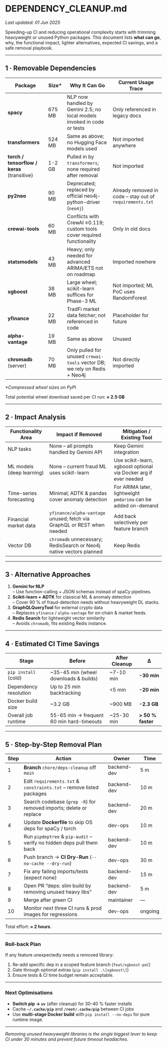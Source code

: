 # DEPENDENCY_CLEANUP.md  
_Last updated: 01 Jun 2025_

Speeding-up CI and reducing operational complexity starts with trimming heavyweight or unused Python packages. This document lists **what can go**, why, the functional impact, lighter alternatives, expected CI savings, and a safe removal playbook.

---

## 1 · Removable Dependencies

| Package | Size* | Why It Can Go | Current Usage Trace |
|---------|-------|--------------|---------------------|
| **spacy** | 675 MB | NLP now handled by Gemini 2.5; no local models invoked in code or tests | Only referenced in legacy docs |
| **transformers** | 524 MB | Same as above; no Hugging Face models used | Not imported anywhere |
| **torch / tensorflow / keras** (transitive) | 1-2 GB | Pulled in by `transformers`; none required after removal | Not imported |
| **py2neo** | 90 MB | Deprecated; replaced by official neo4j-python-driver (`neo4j`) | Already removed in code – stay out of `requirements.txt` |
| **crewai-tools** | 60 MB | Conflicts with CrewAI ≥0.119; custom tools cover required functionality | Only in old docs |
| **statsmodels** | 43 MB | Heavy; only needed for advanced ARIMA/ETS not on roadmap | Imported nowhere |
| **xgboost** | 38 MB | Large wheel; scikit-learn suffices for Phase-3 ML | Not imported; ML PoC uses RandomForest |
| **yfinance** | 22 MB | TradFi market data fetcher; not referenced in code | Placeholder for future |
| **alpha-vantage** | 19 MB | Same as above | Unused |
| **chromadb** (server) | 70 MB | Only pulled for unused `crewai-tools` vector DB; we rely on Redis + Neo4j | Not directly imported |

_*Compressed wheel sizes on PyPI_

Total potential wheel download saved per CI run: **≈ 2.5 GB**

---

## 2 · Impact Analysis

| Functionality Area | Impact if Removed | Mitigation / Existing Tool |
|--------------------|-------------------|----------------------------|
| NLP tasks | None – all prompts handled by Gemini API | Keep Gemini integration |
| ML models (deep learning) | None – current fraud ML uses scikit-learn | Use scikit-learn, xgboost optional via Docker arg if ever needed |
| Time-series forecasting | Minimal; ADTK & pandas cover anomaly detection | For ARIMA later, lightweight `pmdarima` can be added on-demand |
| Financial market data | `yfinance/alpha-vantage` unused; fetch via GraphQL or REST when needed | Add back selectively per feature branch |
| Vector DB | `chromadb` unnecessary; RedisSearch or Neo4j native vectors planned | Keep Redis |

---

## 3 · Alternative Approaches

1. **Gemini for NLP**  
   – Use function-calling + JSON schemas instead of spaCy pipelines.  
2. **Scikit-learn + ADTK** for classical ML & anomaly detection  
   – Cover 90 % of fraud-detection needs without heavyweight DL stacks.  
3. **GraphQLQueryTool** for external crypto data  
   – Replaces `yfinance` / `alpha-vantage` for on-chain & market feeds.  
4. **Redis Search** for lightweight vector similarity  
   – Avoids `chromadb`, fits existing Redis instance.

---

## 4 · Estimated CI Time Savings

| Stage | Before | After Cleanup | Δ |
|-------|--------|---------------|---|
| `pip install` (cold) | ~35-45 min (wheel downloads & builds) | ~7-10 min | **-30 min** |
| Dependency resolution | Up to 25 min backtracking | <5 min | **-20 min** |
| Docker build size | ~3.2 GB | ~900 MB | **-2.3 GB** |
| Overall job runtime | 55-65 min → frequent 60 min hard-timeouts | ~25-30 min | **> 50 % faster** |

---

## 5 · Step-by-Step Removal Plan

| Step | Action | Owner | Time |
|------|--------|-------|------|
| 1 | **Branch** `chore/deps-cleanup` off `main` | backend-dev | 5 m |
| 2 | Edit `requirements.txt` & `constraints.txt` – remove listed packages | backend-dev | 10 m |
| 3 | Search codebase (`grep -R`) for removed imports; delete or replace | backend-dev | 20 m |
| 4 | Update **Dockerfile** to skip OS deps for spaCy / torch | dev-ops | 10 m |
| 5 | Run `pipdeptree` & `pip-audit` – verify no hidden deps pull them back | backend-dev | 10 m |
| 6 | Push branch → **CI Dry-Run** (`--no-cache --dry-run`) | dev-ops | 30 m |
| 7 | Fix any failing imports/tests (expect none) | backend-dev | 15 m |
| 8 | Open PR “deps: slim build by removing unused heavy libs” | backend-dev | 5 m |
| 9 | Merge after green CI | maintainer | — |
|10 | Monitor next three CI runs & prod images for regressions | dev-ops | ongoing |

Total effort: **≈ 2 hours**.

---

### Roll-back Plan
If any feature unexpectedly needs a removed library:
1. Re-add specific dep in a scoped feature branch (`feat/xgboost-poC`)  
2. Gate through optional extras (`pip install .\[xgboost\]`)  
3. Ensure tests & CI time budget remain acceptable.

---

### Next Optimisations
- **Switch pip → `uv`** (after cleanup) for 30-40 % faster installs  
- Cache **`~/.cache/pip`** and **`/root/.cache/pip`** between CI jobs  
- Use **multi-stage Docker build** with `pip install --no-deps` for pure runtime image.

---

*Removing unused heavyweight libraries is the single biggest lever to keep CI under 30 minutes and prevent future timeout headaches.*  
